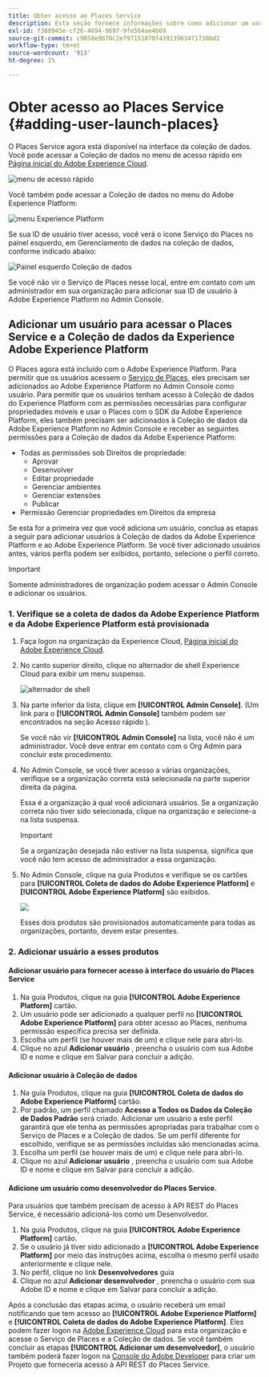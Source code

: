 ```yaml
---
title: Obter acesso ao Places Service
description: Esta seção fornece informações sobre como adicionar um usuário ao Serviço de Places e Experience Platform Launch, para que o usuário possa acessar o Serviço de Places.
exl-id: f388945e-cf26-4694-9697-9fe564ae4b69
source-git-commit: c9058e9b70c2ef97151078f43913963471730bd2
workflow-type: tm+mt
source-wordcount: '913'
ht-degree: 1%

---
```


# Obter acesso ao Places Service {#adding-user-launch-places}

O Places Service agora está disponível na interface da coleção de dados. Você pode acessar a Coleção de dados no menu de acesso rápido em [Página inicial do Adobe Experience Cloud](https://experience.adobe.com).

![menu de acesso rápido](/help/assets/quickaccess.png)

Você também pode acessar a Coleção de dados no menu do Adobe Experience Platform:

![menu Experience Platform](/help/assets/solutionaccessmenu.png)

Se sua ID de usuário tiver acesso, você verá o ícone Serviço do Places no painel esquerdo, em Gerenciamento de dados na coleção de dados, conforme indicado abaixo:

![Painel esquerdo Coleção de dados](/help/assets/places_in_data_collection.png)

Se você não vir o Serviço de Places nesse local, entre em contato com um administrador em sua organização para adicionar sua ID de usuário à Adobe Experience Platform no Admin Console.

## Adicionar um usuário para acessar o Places Service e a Coleção de dados da Experience Adobe Experience Platform

O Places agora está incluído com o Adobe Experience Platform. Para permitir que os usuários acessem o [Serviço de Places](https://experience.adobe.com/#/data-collection/places), eles precisam ser adicionados ao Adobe Experience Platform no Admin Console como usuário. Para permitir que os usuários tenham acesso à Coleção de dados do Experience Platform com as permissões necessárias para configurar propriedades móveis e usar o Places com o SDK da Adobe Experience Platform, eles também precisam ser adicionados à Coleção de dados da Adobe Experience Platform no Admin Console e receber as seguintes permissões para a Coleção de dados da Adobe Experience Platform:

* Todas as permissões sob Direitos de propriedade:
   * Aprovar
   * Desenvolver
   * Editar propriedade
   * Gerenciar ambientes
   * Gerenciar extensões
   * Publicar
* Permissão Gerenciar propriedades em Direitos da empresa

Se esta for a primeira vez que você adiciona um usuário, conclua as etapas a seguir para adicionar usuários à Coleção de dados da Adobe Experience Platform e ao Adobe Experience Platform. Se você tiver adicionado usuários antes, vários perfis podem ser exibidos, portanto, selecione o perfil correto.

>[!IMPORTANT]
>
>Somente administradores de organização podem acessar o Admin Console e adicionar os usuários.

### 1. Verifique se a coleta de dados da Adobe Experience Platform e da Adobe Experience Platform está provisionada

1. Faça logon na organização da Experience Cloud, [Página inicial do Adobe Experience Cloud](https://experience.adobe.com).
1. No canto superior direito, clique no alternador de shell Experience Cloud para exibir um menu suspenso.

   ![alternador de shell](/help/assets/places_shell_switcher1.png)

1. Na parte inferior da lista, clique em **[!UICONTROL Admin Console]**. (Um link para o **[!UICONTROL Admin Console]** também podem ser encontrados na seção Acesso rápido ).

   Se você não vir **[!UICONTROL Admin Console]** na lista, você não é um administrador. Você deve entrar em contato com o Org Admin para concluir este procedimento.

1. No Admin Console, se você tiver acesso a várias organizações, verifique se a organização correta está selecionada na parte superior direita da página.

   Essa é a organização à qual você adicionará usuários. Se a organização correta não tiver sido selecionada, clique na organização e selecione-a na lista suspensa.

   >[!IMPORTANT]
   >
   >Se a organização desejada não estiver na lista suspensa, significa que você não tem acesso de administrador a essa organização.

1. No Admin Console, clique na guia Produtos e verifique se os cartões para **[!UICONTROL Coleta de dados do Adobe Experience Platform]** e **[!UICONTROL Adobe Experience Platform]** são exibidos.

   ![](/help/assets/places_provisioned1.png)

   Esses dois produtos são provisionados automaticamente para todas as organizações, portanto, devem estar presentes.


### 2. Adicionar usuário a esses produtos

#### Adicionar usuário para fornecer acesso à interface do usuário do Places Service

1. Na guia Produtos, clique na guia **[!UICONTROL Adobe Experience Platform]** cartão.
2. Um usuário pode ser adicionado a qualquer perfil no **[!UICONTROL Adobe Experience Platform]** para obter acesso ao Places, nenhuma permissão específica precisa ser definida.
3. Escolha um perfil (se houver mais de um) e clique nele para abri-lo.
4. Clique no azul **Adicionar usuário** , preencha o usuário com sua Adobe ID e nome e clique em Salvar para concluir a adição.

#### Adicionar usuário à Coleção de dados

1. Na guia Produtos, clique na guia **[!UICONTROL Coleta de dados do Adobe Experience Platform]** cartão.
2. Por padrão, um perfil chamado **Acesso a Todos os Dados da Coleção de Dados Padrão** será criado. Adicionar um usuário a este perfil garantirá que ele tenha as permissões apropriadas para trabalhar com o Serviço de Places e a Coleção de dados. Se um perfil diferente for escolhido, verifique se as permissões incluídas são mencionadas acima.
3. Escolha um perfil (se houver mais de um) e clique nele para abri-lo.
4. Clique no azul **Adicionar usuário** , preencha o usuário com sua Adobe ID e nome e clique em Salvar para concluir a adição.

#### Adicione um usuário como desenvolvedor do Places Service.

Para usuários que também precisam de acesso à API REST do Places Service, é necessário adicioná-los como um Desenvolvedor.
1. Na guia Produtos, clique na guia **[!UICONTROL Adobe Experience Platform]** cartão.
2. Se o usuário já tiver sido adicionado a **[!UICONTROL Adobe Experience Platform]** por meio das instruções acima, escolha o mesmo perfil usado anteriormente e clique nele.
3. No perfil, clique no link **Desenvolvedores** guia
4. Clique no azul **Adicionar desenvolvedor** , preencha o usuário com sua Adobe ID e nome e clique em Salvar para concluir a adição.

Após a conclusão das etapas acima, o usuário receberá um email notificando que tem acesso ao **[!UICONTROL Adobe Experience Platform]** e **[!UICONTROL Coleta de dados do Adobe Experience Platform]**. Eles podem fazer logon na [Adobe Experience Cloud](https://experience.adobe.com) para esta organização e acesse o Serviço de Places e a Coleção de dados. Se você também concluir as etapas **[!UICONTROL Adicionar um desenvolvedor]**, o usuário também poderá fazer logon na [Console do Adobe Developer](https://developer.adobe.com/console/home) para criar um Projeto que forneceria acesso à API REST do Places Service.
